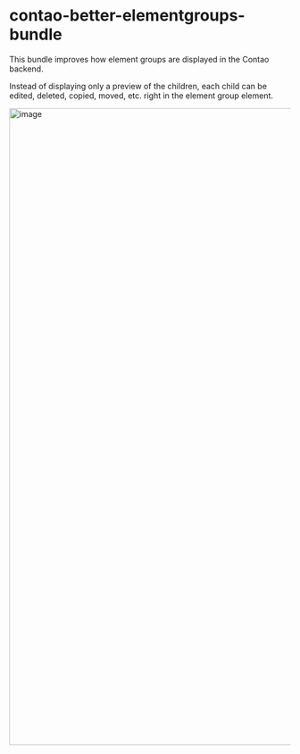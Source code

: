 # contao-better-elementgroups-bundle

This bundle improves how element groups are displayed in the Contao backend.

Instead of displaying only a preview of the children, each child can be edited, deleted, copied, moved, etc. right in the element group element.

<img width="1141" alt="image" src="https://github.com/user-attachments/assets/1bf9b427-0daf-4b69-9b45-a9a8fc09467f">
